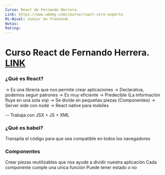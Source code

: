 ```yaml
---
Curso: React de Fernando Herrera.
Link: https://www.udemy.com/course/react-cero-experto
Mi-Nivel: Junior en frontend.
Notas:
Rating:
---
```


# Curso React de Fernando Herrera. [LINK](https://www.udemy.com/course/react-cero-experto)

### ¿Qué es React?

-> Es una librería que nos permite crear aplicaciones
-> Declarativa, podemos seguir patrones
-> Es muy eficiente
-> Predecible (La información fluye en una sola via)
-> Se divide en pequeñas piezas (Componentes)
-> Server side con node
-> React native para mobiles

--
Trabaja con JSX = JS + XML

### ¿Qué es babel?

Transpila el código para que sea compatible en todos los navegadores

### Componentes

Crear piezas reutilizables que nos ayude a dividir nuestra aplicación
Cada componente cumple una unica función
Puede tener estado o no

